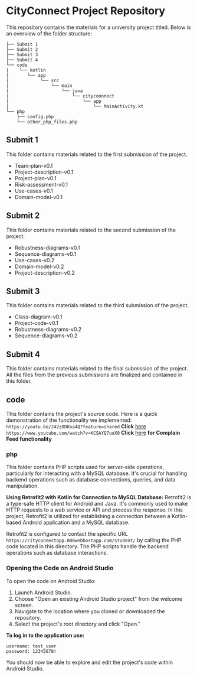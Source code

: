 # CityConnect Project Repository

This repository contains the materials for a university project titled. Below is an overview of the folder structure:

```
├── Submit 1
├── Submit 2
├── Submit 3
├── Submit 4
└── code
|    └── kotlin
|       └── app
|            └── src
|                └── main
|                    └── java
|                        └── cityconnnect
|                            └── app
|                                └── MainActivity.kt
└── php
    ├── config.php
    └── other_php_files.php
```


## Submit 1
This folder contains materials related to the first submission of the project.
* Team-plan-v0.1
* Project-description-v0.1
* Project-plan-v0.1
* Risk-assessment-v0.1
* Use-cases-v0.1
* Domain-model-v0.1

## Submit 2
This folder contains materials related to the second submission of the project.
* Robustness-diagrams-v0.1
* Sequence-diagrams-v0.1
* Use-cases-v0.2
* Domain-model-v0.2
* Project-description-v0.2

## Submit 3
This folder contains materials related to the third submission of the project.
* Class-diagram-v0.1
* Project-code-v0.1
* Robustness-diagrams-v0.2
* Sequence-diagrams-v0.2

## Submit 4
This folder contains materials related to the final submission of the project. 
All the files from the previous submissions are finalized and contained in this folder. 

## code
This folder contains the project's source code. Here is a quick demonstration of the functionality we implemented: 
`https://youtu.be/J42zODKoa4Q?feature=shared` **Click** [here](https://youtu.be/J42zODKoa4Q?feature=shared)   
`https://www.youtube.com/watch?v=KCSAYQ7uoX0` **Click** [here](https://www.youtube.com/watch?v=KCSAYQ7uoX0) **for Complain Feed functionality**


### php
This folder contains PHP scripts used for server-side operations, particularly for interacting with a MySQL database. It's crucial for handling backend operations such as database connections, queries, and data manipulation.

**Using Retrofit2 with Kotlin for Connection to MySQL Database:**
Retrofit2 is a type-safe HTTP client for Android and Java. It's commonly used to make HTTP requests to a web service or API and process the response. In this project, Retrofit2 is utilized for establishing a connection between a Kotlin-based Android application and a MySQL database. 

Retrofit2 is configured to contact the specific URL `https://cityconnectapp.000webhostapp.com/student/` by calling the PHP code located in this directory. The PHP scripts handle the backend operations such as database interactions. 


### Opening the Code on Android Studio
To open the code on Android Studio:

1. Launch Android Studio.
2. Choose "Open an existing Android Studio project" from the welcome screen.
3. Navigate to the location where you cloned or downloaded the repository.
4. Select the project's root directory and click "Open."

**To log in to the application use:**
```
username: test_user
password: 12345678!
```

You should now be able to explore and edit the project's code within Android Studio.



